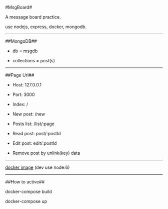 #MsgBoard#

A message board practice.

use nodejs, express, docker, mongodb.

---


##MongoDB##

- db = msgdb

- collections = post(s)

---

##Page Url##


- Host: 127.0.0.1

- Port: 3000


- Index: /

- New post: /new

- Posts list: /list/:page

- Read post: post/:postId

- Edit post: edit/:postId

- Remove post by unlink(key) data


---

[docker image](https://hub.docker.com/r/comi/msgboard/)  (dev use node:6)


---

##How to active##

docker-compose build

docker-compose up


